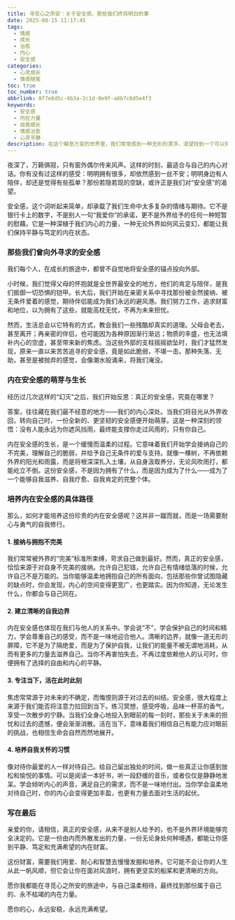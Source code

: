 ```yaml
---
title: 寻觅心之所安：关于安全感，那些我们终将明白的事
date: 2025-08-15 11:17:45
tags:
  - 情感
  - 成长
  - 治愈
  - 内心
  - 安全感
categories:
  - 心灵成长
  - 情感随笔
toc: true
toc_number: true
abbrlink: 8f7e6d5c-4b3a-2c1d-0e9f-a8b7c6d5e4f3
keywords:
  - 安全感
  - 内在力量
  - 自我成长
  - 情感治愈
  - 心灵平静
description: 在这个瞬息万变的世界里，我们常常感到一种无形的漂浮，渴望找到一个可以停靠的港湾。那份深藏于心底的渴望，便是对“安全感”的追寻。它不是简单的物质富足，也不是他人的承诺，而是一种由内而外散发出的笃定与平静。今天，让我们一起走进内心深处，探索这份珍贵而又常常被误解的“安全感”，它究竟从何而来，又将如何滋养我们的生命。
---
```


夜深了，万籁俱寂，只有窗外偶尔传来风声。这样的时刻，最适合与自己的内心对话。你有没有过这样的感受：明明拥有很多，却依然感到一丝不安；明明身边有人陪伴，却还是觉得有些孤单？那份若隐若现的空缺，或许正是我们对“安全感”的渴望。

安全感，这个词听起来简单，却承载了我们生命中太多复杂的情绪与期待。它不是银行卡上的数字，不是别人一句“我爱你”的承诺，更不是外界给予的任何一种短暂的慰藉。它是一种深植于我们内心的力量，一种无论外界如何风云变幻，都能让我们保持平静与笃定的内在状态。

### 那些我们曾向外寻求的安全感

我们每个人，在成长的旅途中，都曾不自觉地将安全感的锚点投向外部。

小时候，我们觉得父母的怀抱就是全世界最安全的地方，他们的肯定与陪伴，是我们抵御一切恐惧的铠甲。长大后，我们开始在亲密关系中寻找那份被全然接纳、被无条件爱着的感觉，期待伴侣能成为我们永远的避风港。我们努力工作，追求财富和地位，以为拥有了这些，就能高枕无忧，不再为未来担忧。

然而，生活总会以它特有的方式，教会我们一些残酷却真实的道理。父母会老去，甚至离开；再亲密的伴侣，也可能因为各种原因渐行渐远；物质的丰盛，也无法填补内心的空虚，甚至带来新的焦虑。当这些外部的支柱摇摇欲坠时，我们才猛然发现，原来一直以来苦苦追寻的安全感，竟是如此脆弱，不堪一击。那种失落、无助，甚至是被抛弃的感觉，会像潮水般涌来，将我们淹没。

### 内在安全感的萌芽与生长

经历过几次这样的“幻灭”之后，我们开始反思：真正的安全感，究竟在哪里？

答案，往往藏在我们最不经意的地方——我们的内心深处。当我们将目光从外界收回，转向自己时，一份全新的、更坚韧的安全感便开始萌芽。这是一种深刻的领悟：没有人能永远为你遮风挡雨，最终能支撑你走过风雨的，只有你自己。

内在安全感的生长，是一个缓慢而温柔的过程。它意味着我们开始学会接纳自己的不完美，理解自己的脆弱，并给予自己无条件的爱与支持。就像一棵树，不再依赖外界的阳光和雨露，而是将根深深扎入土壤，从自身汲取养分，无论风吹雨打，都能屹立不倒。这份安全感，不是因为拥有了什么，而是因为成为了什么——成为了一个能够自我滋养、自我疗愈、自我肯定的完整个体。

### 培养内在安全感的具体路径

那么，如何才能培养这份珍贵的内在安全感呢？这并非一蹴而就，而是一场需要耐心与勇气的自我修行。

#### 1. 接纳与拥抱不完美

我们常常被外界的“完美”标准所束缚，苛求自己做到最好。然而，真正的安全感，恰恰来源于对自身不完美的接纳。允许自己犯错，允许自己有情绪低落的时候，允许自己不是万能的。当你能够温柔地拥抱自己的所有面向，包括那些你曾试图隐藏的缺点时，你会发现，内心的空间变得更宽广，也更踏实。因为你知道，无论发生什么，你都会与自己同在。

#### 2. 建立清晰的自我边界

内在安全感也体现在我们与他人的关系中。学会说“不”，学会保护自己的时间和精力，学会尊重自己的感受，而不是一味地迎合他人。清晰的边界，就像一道无形的屏障，它不是为了隔绝爱，而是为了保护自我，让我们的能量不被无谓地消耗，从而有更多的力量去滋养自己。当你不再害怕失去，不再过度依赖他人的认可时，你便拥有了选择的自由和内心的平静。

#### 3. 专注当下，活在此时此刻

焦虑常常源于对未来的不确定，而悔恨则源于对过去的纠结。安全感，很大程度上来源于我们能否将注意力拉回到当下。练习冥想，感受呼吸，品味一杯茶的香气，享受一次散步的宁静。当我们全身心地投入到眼前的每一刻时，那些关于未来的担忧和过去的遗憾，便会渐渐消散。活在当下，意味着我们相信自己有能力应对眼前的挑战，也相信生命会自然而然地展开。

#### 4. 培养自我关怀的习惯

像对待你最爱的人一样对待自己。给自己留出独处的时间，做一些真正让你感到放松和愉悦的事情。可以是阅读一本好书，听一段舒缓的音乐，或者仅仅是静静地发呆。学会倾听内心的声音，满足自己的需求，而不是一味地付出。当你学会温柔地对待自己时，你的内心会变得更加丰盈，也更有力量去面对生活的起伏。

### 写在最后

亲爱的你，请相信，真正的安全感，从来不是别人给予的，也不是外界环境能够完全决定的。它是一份由内而外散发出的力量，一份无论身处何种境遇，都能让你感到平静、笃定和充满希望的内在财富。

这份财富，需要我们用爱、耐心和智慧去慢慢发掘和培养。它可能不会让你的人生从此一帆风顺，但它会让你在面对风浪时，拥有更坚实的船桨和更清晰的方向。

愿你我都能在寻觅心之所安的旅途中，与自己温柔相待，最终找到那份属于自己的、永不枯竭的内在力量。

愿你的心，永远安稳，永远充满希望。